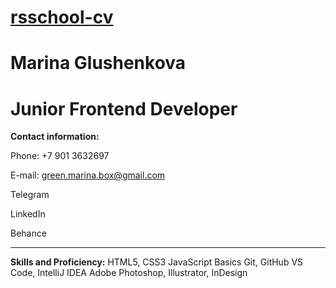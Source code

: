 [rsschool-cv](https://greenmarina.github.io/rsschool-cv/)
===
**Marina Glushenkova**
===
**Junior Frontend Developer**
===
**Contact information:**

Phone: +7 901 3632697

E-mail: green.marina.box@gmail.com

Telegram

LinkedIn

Behance


***
**Skills and Proficiency:**
HTML5, CSS3
JavaScript Basics
Git, GitHub
VS Code, IntelliJ IDEA
Adobe Photoshop, Illustrator, InDesign
